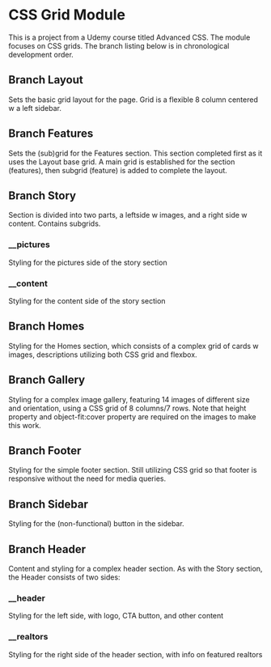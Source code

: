 # CSS Grid Module
This is a project from a Udemy course titled Advanced CSS. The module focuses on CSS grids. The branch listing below is in chronological development order.

## Branch Layout
Sets the basic grid layout for the page. Grid is a flexible 8 column centered w a left sidebar.

## Branch Features
Sets the (sub)grid for the Features section. This section completed first as it uses the Layout base grid. A main grid is established for the section (features), then subgrid (feature) is added to complete the layout.

## Branch Story
Section is divided into two parts, a leftside w images, and a right side w content. Contains subgrids.

### __pictures
Styling for the pictures side of the story section

### __content
Styling for the content side of the story section

## Branch Homes
Styling for the Homes section, which consists of a complex grid of cards w images, descriptions utilizing both CSS grid and flexbox.

## Branch Gallery
Styling for a complex image gallery, featuring 14 images of different size and orientation, using a CSS grid of 8 columns/7 rows. Note that height property and object-fit:cover property are required on the images to make this work.

## Branch Footer
Styling for the simple footer section. Still utilizing CSS grid so that footer is responsive without the need for media queries.

## Branch Sidebar
Styling for the (non-functional) button in the sidebar.

## Branch Header
Content and styling for a complex header section. As with the Story section, the Header consists of two sides:

### __header
Styling for the left side, with logo, CTA button, and other content

### __realtors
Styling for the right side of the header section, with info on featured realtors